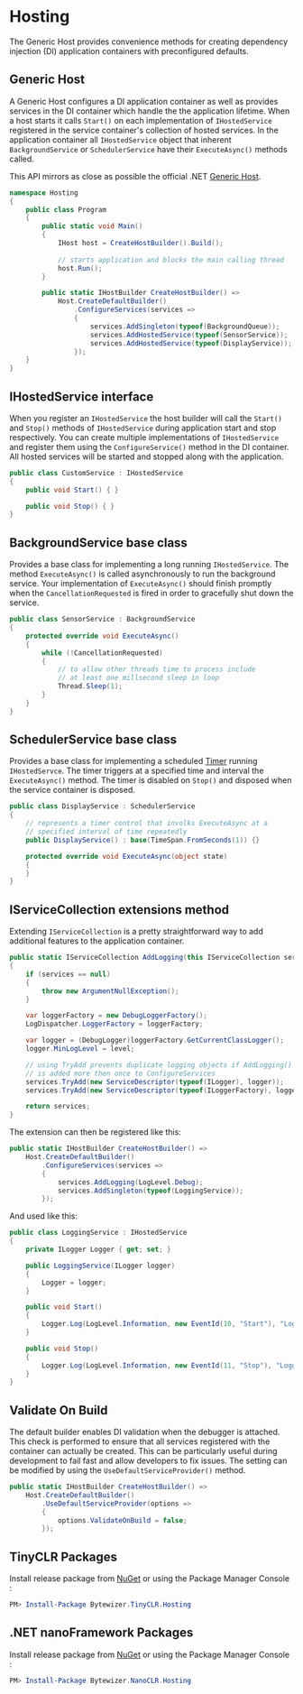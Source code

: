 # Hosting
The Generic Host provides convenience methods for creating dependency injection (DI) application containers with preconfigured defaults.

## Generic Host
A Generic Host configures a DI application container as well as provides services in the DI container which handle the the application lifetime. When a host starts it calls `Start()` on each implementation of `IHostedService` registered in the service container's collection of hosted services. In the application container all `IHostedService` object that inherent `BackgroundService` or `SchedulerService` have their `ExecuteAsync()` methods called.

This API mirrors as close as possible the official .NET 
[Generic Host](https://docs.microsoft.com/en-us/dotnet/core/extensions/generic-host).

```csharp
namespace Hosting
{
    public class Program
    {
        public static void Main()
        {
            IHost host = CreateHostBuilder().Build();
            
            // starts application and blocks the main calling thread 
            host.Run();
        }

        public static IHostBuilder CreateHostBuilder() =>
            Host.CreateDefaultBuilder()
                .ConfigureServices(services =>
                {
                    services.AddSingleton(typeof(BackgroundQueue));
                    services.AddHostedService(typeof(SensorService));
                    services.AddHostedService(typeof(DisplayService));
                });
    }
}
```

## IHostedService interface

When you register an `IHostedService` the host builder will call the `Start()` and `Stop()` methods of `IHostedService` during application start and stop respectively. You can create multiple implementations of `IHostedService` and register them using the `ConfigureService()` method in the DI container. All hosted services will be started and stopped along with the application.

```csharp
public class CustomService : IHostedService
{
    public void Start() { }

    public void Stop() { }
}
```

## BackgroundService base class

Provides a base class for implementing a long running `IHostedService`. The method `ExecuteAsync()` is called asynchronously to run the background service. Your implementation of `ExecuteAsync()` should finish promptly when the `CancellationRequested` is fired in order to gracefully shut down the service.

```csharp
public class SensorService : BackgroundService
{
    protected override void ExecuteAsync()
    {
        while (!CancellationRequested)
        {
            // to allow other threads time to process include 
            // at least one millsecond sleep in loop
            Thread.Sleep(1);
        }
    }
}
```

## SchedulerService base class

 Provides a base class for implementing a scheduled [Timer](https://docs.nanoframework.net/api/System.Threading.Timer.html) running `IHostedServce`. The timer triggers at a specified time and interval the `ExecuteAsync()` method. The timer is disabled on `Stop()` and disposed when the service container is disposed.

```csharp
public class DisplayService : SchedulerService
{
    // represents a timer control that involks ExecuteAsync at a 
    // specified interval of time repeatedly
    public DisplayService() : base(TimeSpan.FromSeconds(1)) {}

    protected override void ExecuteAsync(object state)
    {   
    }
}
```

## IServiceCollection extensions method

Extending `IServiceCollection` is a pretty straightforward way to add additional features to the application container.

```csharp
public static IServiceCollection AddLogging(this IServiceCollection services, LogLevel level)
{
    if (services == null)
    {
        throw new ArgumentNullException();
    }

    var loggerFactory = new DebugLoggerFactory();
    LogDispatcher.LoggerFactory = loggerFactory;

    var logger = (DebugLogger)loggerFactory.GetCurrentClassLogger();
    logger.MinLogLevel = level;

    // using TryAdd prevents duplicate logging objects if AddLogging() 
    // is added more then once to ConfigureServices
    services.TryAdd(new ServiceDescriptor(typeof(ILogger), logger));
    services.TryAdd(new ServiceDescriptor(typeof(ILoggerFactory), loggerFactory));

    return services;
}
```

The extension can then be registered like this:

```csharp
public static IHostBuilder CreateHostBuilder() =>
    Host.CreateDefaultBuilder()
        .ConfigureServices(services =>
        {
            services.AddLogging(LogLevel.Debug);
            services.AddSingleton(typeof(LoggingService));
        });
```

And used like this:

```csharp
public class LoggingService : IHostedService
{
    private ILogger Logger { get; set; }

    public LoggingService(ILogger logger)
    {
        Logger = logger;
    }

    public void Start()
    {
        Logger.Log(LogLevel.Information, new EventId(10, "Start"), "Logging started", null);
    }

    public void Stop()
    {
        Logger.Log(LogLevel.Information, new EventId(11, "Stop"), "Logging stopped", null);
    }
}
```

## Validate On Build

The default builder enables DI validation when the debugger is attached. This check is performed to ensure that all services registered with the container can actually be created. This can be particularly useful during development to fail fast and allow developers to fix issues. The setting can be modified by using the `UseDefaultServiceProvider()` method.

```csharp
public static IHostBuilder CreateHostBuilder() =>
    Host.CreateDefaultBuilder()
        .UseDefaultServiceProvider(options =>
        {
            options.ValidateOnBuild = false;
        });
```

## TinyCLR Packages
Install release package from [NuGet](https://www.nuget.org/packages?q=bytewizer.tinyclr) or using the Package Manager Console :
```powershell
PM> Install-Package Bytewizer.TinyCLR.Hosting
```

## .NET nanoFramework Packages
Install release package from [NuGet](https://www.nuget.org/packages?q=bytewizer.nanoclr) or using the Package Manager Console :
```powershell
PM> Install-Package Bytewizer.NanoCLR.Hosting
```